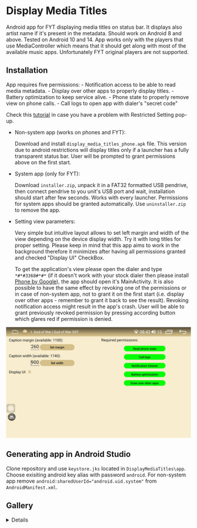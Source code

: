 # Display Media Titles 

Android app for FYT displaying media titles on status bar. It displays also artist name if it's present in the metadata. Should work on Android 8 and above. Tested on Android 10 and 14.
App works only with the players that use MediaController which means that it should get along with most of the available music apps. Unfortunately FYT original players are not supported.

## Installation

App requires five permissions:
	- Notification access to be able to read media metadata.
	- Display over other apps to properly display titles.
	- Battery optimization to keep service alive.
	- Phone state to properly remove view on phone calls.
	- Call logs to open app with dialer's "secret code"

Check this [tutorial](https://www.youtube.com/watch?v=H3tnNVyCJfk) in case you have a problem with Restricted Setting pop-up.

* Non-system app (works on phones and FYT):

	Download and install `display_media_titles_phone.apk` file. This version due to android restrictions will display titles only if a launcher has a fully transparent status bar.
	User will be prompted to grant permissions above on the first start. 
	
* System app (only for FYT):

	Download `installer.zip`, unpack it in a FAT32 formatted USB pendrive, then connect pendrive to you unit's USB port and wait, installation should start after few seconds.
	Works with every launcher.
	Permissions for system apps should be granted automatically.
	Use `uninstaller.zip` to remove the app.

* Setting view parameters:

	Very simple but intuitive layout allows to set left margin and width of the view depending on the device display width. Try it with long titles for proper setting.
	Please keep in mind that this app aims to work in the background therefore it minimizes after having all permissions granted and checked "Display UI" CheckBox. 
	
	To get the application's view please open the dialer and type `*#*#3368#*#*` (if it doesn't work with your stock dialer then please install [Phone by Google](https://play.google.com/store/apps/details?id=com.google.android.dialer&hl=en_US)), the app should open it's MainActivity. It is also possible to have the same effect by revoking one of the permissions or in case of non-system app, not to grant it on the first start  (i.e. display over other apps - remember to grant it back to see the result). Revoking notification access might result in the app's crash. User will be able to grant previously revoked permission by pressing according button which glares red if permission is denied.

![](./images/4.png) 

## Generating app in Android Studio

Clone repository and use `keystore.jks` located in `DisplayMediaTitles\app`. Choose exisiting android key alias with password `android`. 
For non-system app remove `android:sharedUserId="android.uid.system"` from `AndroidManifest.xml`.

## Gallery

<details>

![](./images/1.png)
![](./images/2.png) 
![](./images/3.png) 

</details>